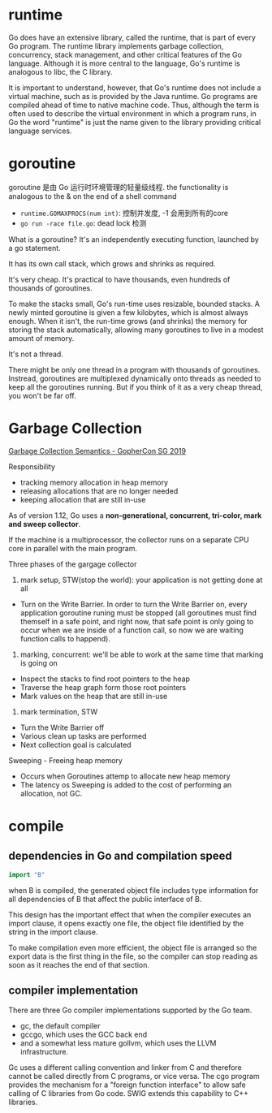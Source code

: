 # runtime
Go does have an extensive library, called the runtime, that is part of every Go program.
The runtime library implements garbage collection, concurrency, stack management, and other critical features of the Go
language.
Although it is more central to the language, Go's runtime is analogous to libc, the C library.

It is important to understand, however, that Go's runtime does not include a virtual machine, such as is provided by the
Java runtime.
Go programs are compiled ahead of time to native machine code.
Thus, although the term is often used to describe the virtual environment in which a program runs, in Go the word
"runtime" is just the name given to the library providing critical language services.

# goroutine
goroutine 是由 Go 运行时环境管理的轻量级线程.
the functionality is analogous to the & on the end of a shell command

- `runtime.GOMAXPROCS(num int)`: 控制并发度, -1 会用到所有的core
- `go run -race file.go`: dead lock 检测

What is a goroutine? It's an independently executing function, launched by a go statement.

It has its own call stack, which grows and shrinks as required.

It's very cheap. It's practical to have thousands, even hundreds of thousands of goroutines.

To make the stacks small, Go's run-time uses resizable, bounded stacks.
A newly minted goroutine is given a few kilobytes, which is almost always enough.
When it isn't, the run-time grows (and shrinks) the memory for storing the stack automatically, allowing many goroutines
to live in a modest amount of memory.

It's not a thread.

There might be only one thread in a program with thousands of goroutines.
Instread, goroutines are multiplexed dynamically onto threads as needed to keep all the goroutines running.
But if you think of it as a very cheap thread, you won't be far off.

# Garbage Collection
[Garbage Collection Semantics - GopherCon SG 2019](https://www.youtube.com/watch?v=q4HoWwdZUHs)

Responsibility

- tracking memory allocation in heap memory
- releasing allocations that are no longer needed
- keeping allocation that are still in-use

As of version 1.12, Go uses a **non-generational, concurrent, tri-color, mark and sweep collector**.

If the machine is a multiprocessor, the collector runs on a separate CPU core in parallel with the main program.

Three phases of the gargage collector

1. mark setup, STW(stop the world): your application is not getting done at all
  - Turn on the Write Barrier. In order to turn the Write Barrier on, every application goroutine runing must be stopped
    (all goroutines must find themself in a safe point, and right now, that safe point is only going to occur when we
    are inside of a function call, so now we are waiting function calls to happend).
1. marking, concurrent: we'll be able to work at the same time that marking is going on
  - Inspect the stacks to find root pointers to the heap
  - Traverse the heap graph form those root pointers
  - Mark values on the heap that are still in-use
1. mark termination, STW
  - Turn the Write Barrier off
  - Various clean up tasks are performed
  - Next collection goal is calculated

Sweeping - Freeing heap memory

- Occurs when Goroutines attemp to allocate new heap memory
- The latency os Sweeping is added to the cost of performing an allocation, not GC.

# compile
## dependencies in Go and compilation speed
```go
import "B"
```
when B is compiled, the generated object file includes type information for all dependencies of B that affect the public
interface of B.

This design has the important effect that when the compiler executes an import clause, it opens exactly one file, the
object file identified by the string in the import clause.

To make compilation even more efficient, the object file is arranged so the export data is the first thing in the file,
so the compiler can stop reading as soon as it reaches the end of that section.

## compiler implementation
There are three Go compiler implementations supported by the Go team.

- gc, the default compiler
- gccgo, which uses the GCC back end
- and a somewhat less mature gollvm, which uses the LLVM infrastructure.

Gc uses a different calling convention and linker from C and therefore cannot be called directly from C programs, or
vice versa.
The cgo program provides the mechanism for a "foreign function interface" to allow safe calling of C libraries from Go
code. SWIG extends this capability to C++ libraries.

